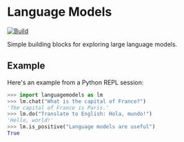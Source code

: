 Language Models
===============

[![Build](https://github.com/jncraton/languagemodels/actions/workflows/build.yml/badge.svg)](https://github.com/jncraton/languagemodels/actions/workflows/build.yml)

Simple building blocks for exploring large language models.

Example
-------

Here's an example from a Python REPL session:

```python
>>> import languagemodels as lm
>>> lm.chat("What is the capital of France?")
'The capital of France is Paris.'
>>> lm.do("Translate to English: Hola, mundo!")
'Hello, world!'
>>> lm.is_positive("Language models are useful")
True
```
